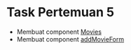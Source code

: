 # Task Pertemuan 5
- Membuat component [Movies](task/movie-database/src/components/AddMovieForm/)
- Membuat component [addMovieForm](task/movie-database/src/components/Movie)
